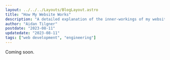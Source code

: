 ```yaml
---
layout: ../../../Layouts/BlogLayout.astro
title: "How My Website Works"
description: "A detailed explanation of the inner-workings of my website."
author: "Aidan Tilgner"
postdate: "2023-08-11"
updatedate: "2023-08-11"
tags: ["web development", "engineering"]
---
```


Coming soon.
